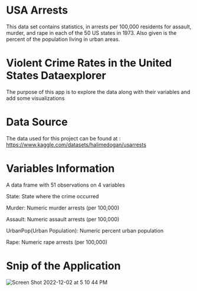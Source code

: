 # USA Arrests 
This data set contains statistics, in arrests per 100,000 residents for assault, murder, and rape in each of the 50 US states in 1973. Also given is the percent of the population living in urban areas.

# Violent Crime Rates in the United States Dataexplorer
The purpose of this app is to explore the data along with their variables and add some visualizations

# Data Source
The data used for this project can be found at : https://www.kaggle.com/datasets/halimedogan/usarrests

# Variables Information
A data frame with 51 observations on 4 variables


State: State where the crime occurred

Murder: Numeric murder arrests (per 100,000)

Assault: Numeric assault arrests (per 100,000)

UrbanPop(Urban Population): Numeric percent urban population

Rape: Numeric rape arrests (per 100,000)
 
 # Snip of the Application
 
![Screen Shot 2022-12-02 at 5 10 44 PM](https://user-images.githubusercontent.com/31453441/205725823-b5ddd1f8-ecd3-412e-9a16-b892d6e6d0da.png)



